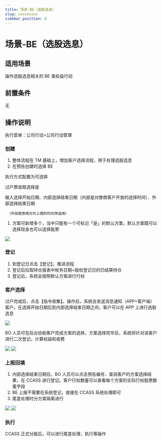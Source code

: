 ```yaml
---
title: 场景-BE（选股选息）
slug: xxxxxxxxx
sidebar_position: 8
---
```



# 场景-BE（选股选息）

## 适用场景

操作选股选息相关的 BE 类权益行动

## 前置条件

无

## 操作说明 

执行菜单：公司行动&gt;公司行动管理

### **创建**

1. 整体流程在 TM 基础上，增加客户选择流程，用于处理选股选息 
2. 在预告创建时选择 BE 

执行方式配置为可选择 

过户费收取选择是 

输入选择开始日期、内部选择结束日期（内部是对劵商客户开放的选择时间）、外部选择结束日期 

     （外部是劵商对外上报的时间筛选用）

1. 方案可新增多个，当中只能有一个可标记「是」的默认方案，默认方案既可以选择现金也可以选择股票

<img src="/assets/BUJCbxByfo7cMPxjKHccLeFsnrc.png"/>

### **登记**

1. 到登记日点击【登记】，推进流程 
2. 登记后拉取持仓报表中账务日期=股权登记日的已结算持仓 
3. 登记后，系统会按照默认方案进行行权 

### **客户选择** 

过户完成后，点击【指令收集】。操作后，系统会发送消息通知（APP+客户端）客户。在选择开始日期后到内部选择结束日期之间，客户可以在 APP 上进行选股选息

<img src="/assets/NqwobZYwso02hsxrUlpcA3hentd.png"/>

BO 人员可在后台协助客户完成方案的选择，方案选择完毕后，系统将针对该客户进行二次登记，计算权益和收费

<img src="/assets/XVkAbjmkmoOLnKxeX2ecp3XonIc.png"/>

<img src="/assets/Mkn6baA95o2Cn9xtZ83cgajEnhe.png"/>

### **上报回填**

1. 内部选择结束日期后，BO 人员可以点击预告编号，查阅客户的方案选择结果，在 CCASS 进行登记。客户行权数量可以查看每个方案的实际行权股票数量字段 
2. BE 上报不需要在系统登记，直接在 CCASS 系统处理即可 
3. 尾差处理时分方案隔离进行

<img src="/assets/KSdHbkGqSoS3U7xOrCqcyyoInce.png"/>

<img src="/assets/CWlsbUH6FoMQ7lxKuQ8c4zVinVh.png"/>

### **执行**

CCASS 正式分股后，可以进行尾差处理，执行等操作

